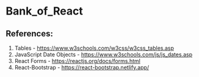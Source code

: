# Bank_of_React

## References:
1. Tables - https://www.w3schools.com/w3css/w3css_tables.asp
2. JavaScript Date Objects - https://www.w3schools.com/js/js_dates.asp
3. React Forms - https://reactjs.org/docs/forms.html
4. React-Bootstrap - https://react-bootstrap.netlify.app/